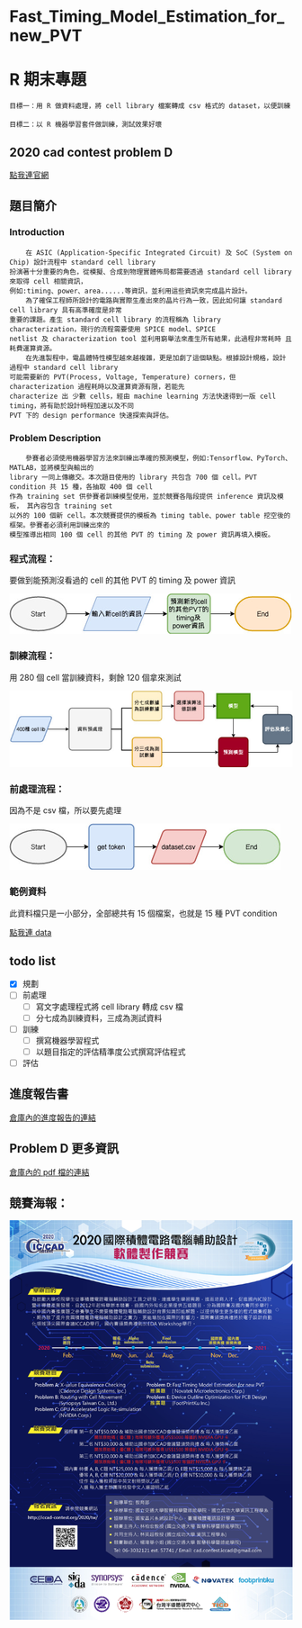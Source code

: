 # Fast_Timing_Model_Estimation_for_new_PVT

# R 期末專題  
	
	目標一：用 R 做資料處理，將 cell library 檔案轉成 csv 格式的 dataset，以便訓練  
	
	目標二：以 R 機器學習套件做訓練，測試效果好壞  
	
## 2020 cad contest problem D  
 [點我連官網](http://iccad-contest.org/2020/tw/problems.html)  

## 題目簡介  

### Introduction  
    
        在 ASIC (Application-Specific Integrated Circuit) 及 SoC (System on Chip) 設計流程中 standard cell library  
	扮演著十分重要的角色，從模擬、合成到物理實體佈局都需要透過 standard cell library 來取得 cell 相關資訊，  
	例如:timing、power、area......等資訊，並利用這些資訊來完成晶片設計。  
	    為了確保工程師所設計的電路與實際生產出來的晶片行為一致，因此如何讓 standard cell library 具有高準確度是非常  
	重要的課題。產生 standard cell library 的流程稱為 library characterization，現行的流程需要使用 SPICE model、SPICE  
	netlist 及 characterization tool 並利用窮舉法來產生所有結果，此過程非常耗時 且耗費運算資源。  
	    在先進製程中，電晶體特性模型越來越複雜，更是加劇了這個缺點。根據設計規格，設計過程中 standard cell library  
	可能需要新的 PVT(Process, Voltage, Temperature) corners，但 characterization 過程耗時以及運算資源有限，若能先  
	characterize 出 少數 cells，經由 machine learning 方法快速得到一版 cell timing，將有助於設計時程加速以及不同  
	PVT 下的 design performance 快速探索與評估。  
  
### Problem Description  
  
        參賽者必須使用機器學習方法來訓練出準確的預測模型，例如:Tensorflow、PyTorch、 MATLAB，並將模型與輸出的  
	library 一同上傳繳交。本次題目使用的 library 共包含 700 個 cell。PVT condition 共 15 種，各抽取 400 個 cell  
	作為 training set 供參賽者訓練模型使用，並於競賽各階段提供 inference 資訊及模板， 其內容包含 training set  
	以外的 100 個新 cell。本次競賽提供的模板為 timing table、power table 挖空後的框架。參賽者必須利用訓練出來的  
	模型推導出相同 100 個 cell 的其他 PVT 的 timing 及 power 資訊再填入模板。  
  
### 程式流程：  

要做到能預測沒看過的 cell 的其他 PVT 的 timing 及 power 資訊  

![program flow](https://github.com/JerryFlyTiger/Fast_Timing_Model_Estimation_for_new_PVT/blob/master/programFlow.jpg)  

### 訓練流程：  

用 280 個 cell 當訓練資料，剩餘 120 個拿來測試  

![training flow](https://github.com/JerryFlyTiger/Fast_Timing_Model_Estimation_for_new_PVT/blob/master/trainingFlow.jpg)  

### 前處理流程：  

因為不是 csv 檔，所以要先處理  

![preprocess flow](https://github.com/JerryFlyTiger/Fast_Timing_Model_Estimation_for_new_PVT/blob/master/preprocess.jpg)  

### 範例資料  

此資料檔只是一小部分，全部總共有 15 個檔案，也就是 15 種 PVT condition  

[點我連 data](https://github.com/JerryFlyTiger/Fast_Timing_Model_Estimation_for_new_PVT/tree/master/data)  

## todo list

- [x] 規劃
- [ ] 前處理
  - [ ] 寫文字處理程式將 cell library 轉成 csv 檔
  - [ ] 分七成為訓練資料，三成為測試資料
- [ ] 訓練
  - [ ] 撰寫機器學習程式
  - [ ] 以題目指定的評估精準度公式撰寫評估程式
- [ ] 評估

## 進度報告書

[倉庫內的進度報告的連結](https://github.com/JerryFlyTiger/Fast_Timing_Model_Estimation_for_new_PVT/blob/master/%E9%80%B2%E5%BA%A6%E5%A0%B1%E5%91%8A/%E9%80%B2%E5%BA%A6%E5%A0%B1%E5%91%8A.pdf)  

## Problem D 更多資訊  

[倉庫內的 pdf 檔的連結](https://github.com/JerryFlyTiger/Fast_Timing_Model_Estimation_for_new_PVT/blob/master/ProblemD_0201.pdf)  

## 競賽海報：  
![海報](https://github.com/JerryFlyTiger/Fast_Timing_Model_Estimation_for_new_PVT/blob/master/2020CAD_%E5%9C%8B%E5%85%A7%E8%B3%BD%E5%AE%9A%E7%A8%BF%E6%B5%B7%E5%A0%B1.jpg)  


